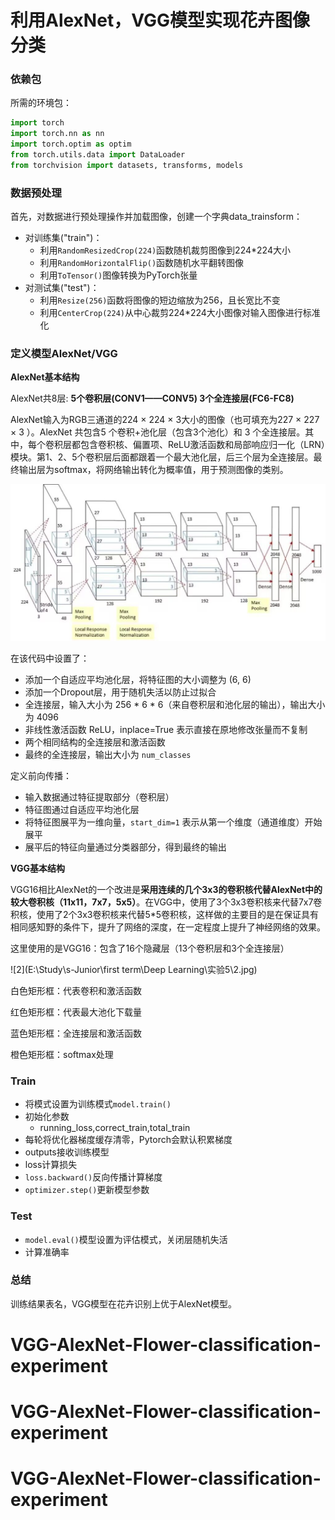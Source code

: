 # 利用AlexNet，VGG模型实现花卉图像分类

### 依赖包

所需的环境包：

```python
import torch
import torch.nn as nn
import torch.optim as optim
from torch.utils.data import DataLoader
from torchvision import datasets, transforms, models
```

### 数据预处理

首先，对数据进行预处理操作并加载图像，创建一个字典data_trainsform：

* 对训练集("train")：
  * 利用`RandomResizedCrop(224)`函数随机裁剪图像到224*224大小
  * 利用`RandomHorizontalFlip()`函数随机水平翻转图像
  * 利用`ToTensor()`图像转换为PyTorch张量
* 对测试集("test")：
  * 利用`Resize(256)`函数将图像的短边缩放为256，且长宽比不变
  * 利用`CenterCrop(224)`从中心裁剪224*224大小图像对输入图像进行标准化

### 定义模型AlexNet/VGG

**AlexNet基本结构**

AlexNet共8层: **5个卷积层(CONV1——CONV5) 3个全连接层(FC6-FC8)**

AlexNet输入为RGB三通道的224 × 224 × 3大小的图像（也可填充为227 × 227 × 3 ）。AlexNet 共包含5 个卷积+池化层（包含3个池化）和 3 个全连接层。其中，每个卷积层都包含卷积核、偏置项、ReLU激活函数和局部响应归一化（LRN）模块。第1、2、5个卷积层后面都跟着一个最大池化层，后三个层为全连接层。最终输出层为softmax，将网络输出转化为概率值，用于预测图像的类别。

![1](1.jpg)



在该代码中设置了：

* 添加一个自适应平均池化层，将特征图的大小调整为 (6, 6)
*  添加一个Dropout层，用于随机失活以防止过拟合
* 全连接层，输入大小为 256 * 6 * 6（来自卷积层和池化层的输出），输出大小为 4096
* 非线性激活函数 ReLU，inplace=True 表示直接在原地修改张量而不复制
* 两个相同结构的全连接层和激活函数
* 最终的全连接层，输出大小为 `num_classes`

定义前向传播：

* 输入数据通过特征提取部分（卷积层）
* 特征图通过自适应平均池化层
* 将特征图展平为一维向量，`start_dim=1` 表示从第一个维度（通道维度）开始展平
* 展平后的特征向量通过分类器部分，得到最终的输出

**VGG基本结构**

VGG16相比AlexNet的一个改进是**采用连续的几个3x3的卷积核代替AlexNet中的较大卷积核（11x11，7x7，5x5）**。在VGG中，使用了3个3x3卷积核来代替7x7卷积核，使用了2个3x3卷积核来代替5*5卷积核，这样做的主要目的是在保证具有相同感知野的条件下，提升了网络的深度，在一定程度上提升了神经网络的效果。

这里使用的是VGG16：包含了16个隐藏层（13个卷积层和3个全连接层）

![2](E:\Study\s-Junior\first term\Deep Learning\实验5\2.jpg)

白色矩形框：代表卷积和激活函数

红色矩形框：代表最大池化下载量

蓝色矩形框：全连接层和激活函数

橙色矩形框：softmax处理

### Train

* 将模式设置为训练模式`model.train()`
* 初始化参数
  * running_loss,correct_train,total_train
* 每轮将优化器梯度缓存清零，Pytorch会默认积累梯度
* outputs接收训练模型
* loss计算损失
* `loss.backward()`反向传播计算梯度
* `optimizer.step()`更新模型参数



### Test

* `model.eval()`模型设置为评估模式，关闭层随机失活
* 计算准确率



### 总结

训练结果表名，VGG模型在花卉识别上优于AlexNet模型。































# VGG-AlexNet-Flower-classification-experiment
# VGG-AlexNet-Flower-classification-experiment
# VGG-AlexNet-Flower-classification-experiment

